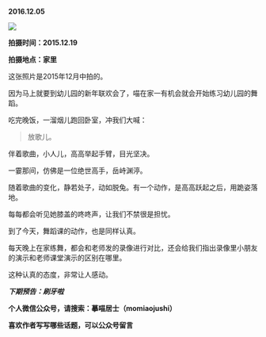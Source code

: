 
**2016.12.05**

![](https://mmbiz.qlogo.cn/mmbiz_jpg/uDI3FLln00ZxkEE5khS2JfNicwanPjwwdaSZOGUIJNzlormQk0yTMSYVeS3Fic6xjMPmAMTWiaeE7RFhoZE8QZRIA/0?wx_fmt=jpeg)


**拍摄时间：2015.12.19**

**拍摄地点：家里**

这张照片是2015年12月中拍的。

因为马上就要到幼儿园的新年联欢会了，喵在家一有机会就会开始练习幼儿园的舞蹈。

吃完晚饭，一溜烟儿跑回卧室，冲我们大喊：
>放歌儿。


伴着歌曲，小人儿，高高举起手臂，目光坚决。

一霎那间，仿佛是一位绝世高手，岳峙渊渟。

随着歌曲的变化，静若处子，动如脱兔。有一个动作，是高高跃起之后，用跪姿落地。

每每都会听见她膝盖的咚咚声，让我们不禁很是担忧。

到了今天，舞蹈课的动作，也是同样认真。

每天晚上在家练舞，都会和老师发的录像进行对比，还会给我们指出录像里小朋友的演示和老师课堂演示的区别在哪里。

这种认真的态度，非常让人感动。


***下期预告：刷牙啦***


**个人微信公众号，请搜索：摹喵居士（momiaojushi）**

**喜欢作者写写哪些话题，可以公众号留言**
